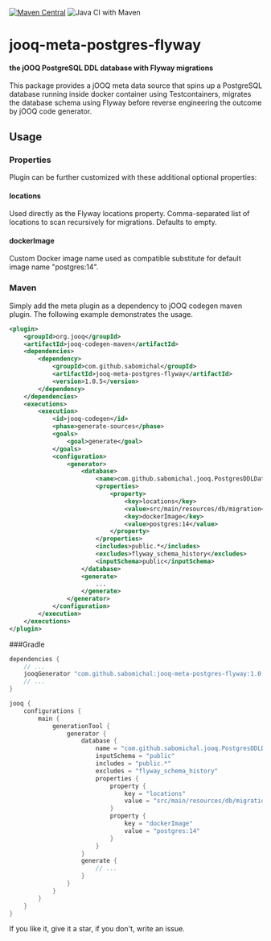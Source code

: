 [![Maven Central](https://maven-badges.herokuapp.com/maven-central/com.github.sabomichal/jooq-meta-postgres-flyway/badge.svg)](https://maven-badges.herokuapp.com/maven-central/com.github.sabomichal/jooq-meta-postgres-flyway) ![Java CI with Maven](https://github.com/sabomichal/jooq-meta-postgres-flyway/workflows/Java%20CI%20with%20Maven/badge.svg)
# jooq-meta-postgres-flyway
#### the jOOQ PostgreSQL DDL database with Flyway migrations
This package provides a jOOQ meta data source that spins up a PostgreSQL database running inside docker container using Testcontainers, migrates the database schema using Flyway before reverse engineering the outcome by jOOQ code generator.

## Usage
### Properties
Plugin can be further customized with these additional optional properties:
#### locations
Used directly as the Flyway locations property. Comma-separated list of locations to scan recursively for migrations. Defaults to empty.
#### dockerImage
Custom Docker image name used as compatible substitute for default image name "postgres:14".
### Maven
Simply add the meta plugin as a dependency to jOOQ codegen maven plugin. The following example demonstrates the usage.
```xml
<plugin>
    <groupId>org.jooq</groupId>
    <artifactId>jooq-codegen-maven</artifactId>
    <dependencies>
        <dependency>
            <groupId>com.github.sabomichal</groupId>
            <artifactId>jooq-meta-postgres-flyway</artifactId>
            <version>1.0.5</version>
        </dependency>
    </dependencies>
    <executions>
        <execution>
            <id>jooq-codegen</id>
            <phase>generate-sources</phase>
            <goals>
                <goal>generate</goal>
            </goals>
            <configuration>
                <generator>
                    <database>
                        <name>com.github.sabomichal.jooq.PostgresDDLDatabase</name>
                        <properties>
                            <property>
                                <key>locations</key>
                                <value>src/main/resources/db/migration</value>
                                <key>dockerImage</key>
                                <value>postgres:14</value>
                            </property>
                        </properties>
                        <includes>public.*</includes>
                        <excludes>flyway_schema_history</excludes>
                        <inputSchema>public</inputSchema>
                    </database>
                    <generate>
                        ...
                    </generate>
                </generator>
            </configuration>
        </execution>
    </executions>
</plugin>
```
###Gradle
```groovy
dependencies {
    // ...
    jooqGenerator "com.github.sabomichal:jooq-meta-postgres-flyway:1.0.5"
    // ...
}

jooq {
    configurations {
        main {
            generationTool {
                generator {
                    database {
                        name = "com.github.sabomichal.jooq.PostgresDDLDatabase"
                        inputSchema = "public"
                        includes = "public.*"
                        excludes = "flyway_schema_history"
                        properties {
                            property {
                                key = "locations"
                                value = "src/main/resources/db/migration"
                            }
                            property {
                                key = "dockerImage"
                                value = "postgres:14"
                            }
                        }
                    }
                    generate {
                        // ...
                    }
                }
            }
        }
    }
}
```
If you like it, give it a star, if you don't, write an issue.
